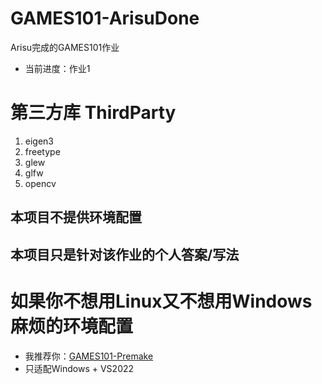 # GAMES101-ArisuDone
Arisu完成的GAMES101作业
* 当前进度：作业1

# 第三方库 ThirdParty
1. eigen3
2. freetype
3. glew
4. glfw
5. opencv

## 本项目不提供环境配置
## 本项目只是针对该作业的个人答案/写法

# 如果你不想用Linux又不想用Windows麻烦的环境配置
* 我推荐你：[GAMES101-Premake](https://github.com/roeas/GAMES101-Premake)
* 只适配Windows + VS2022
